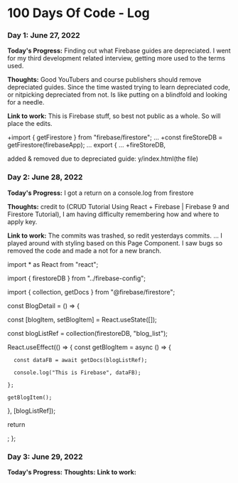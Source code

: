 # 100 Days Of Code - Log

### Day 1: June 27, 2022 

**Today's Progress:** Finding out what Firebase guides are depreciated. I went for my third development related interview, getting more used to the terms used. 

**Thoughts:** Good YouTubers and course publishers should remove depreciated guides. Since the time wasted trying to learn depreciated code, or nitpicking depreciated from not. Is like putting on a blindfold and looking for a needle. 

**Link to work:** This is Firebase stuff, so best not public as a whole. So will place the edits. 

+import { getFirestore } from "firebase/firestore";
...
+const fireStoreDB = getFirestore(firebaseApp);
...
export {
...
 +fireStoreDB,
 
 added & removed due to depreciated guide:
y/index.html(the file)

### Day 2: June 28, 2022 
**Today's Progress:** I got a return on a console.log from firestore

**Thoughts:** credit to (CRUD Tutorial Using React + Firebase | Firebase 9 and Firestore Tutorial), I am having difficulty remembering how and where to apply key. 

**Link to work:** The commits was trashed, so redit yesterdays commits. 
... I played around with styling based on this Page Component. I saw bugs so removed the code and made a not for a new branch. 

import * as React from "react";

import { firestoreDB } from "../firebase-config";

import { collection, getDocs } from "@firebase/firestore";

const BlogDetail = () => {

  const [blogItem, setBlogItem] = React.useState([]);
  
  const blogListRef = collection(firestoreDB, "blog_list");
  

  React.useEffect(() => {
    const getBlogItem = async () => {
    
      const dataFB = await getDocs(blogListRef);
      
      console.log("This is Firebase", dataFB);
      
    };

    getBlogItem();
  }, [blogListRef]);
  
  return <div></div>;
  };

### Day 3: June 29, 2022 
**Today's Progress:**
**Thoughts:**
**Link to work:**
